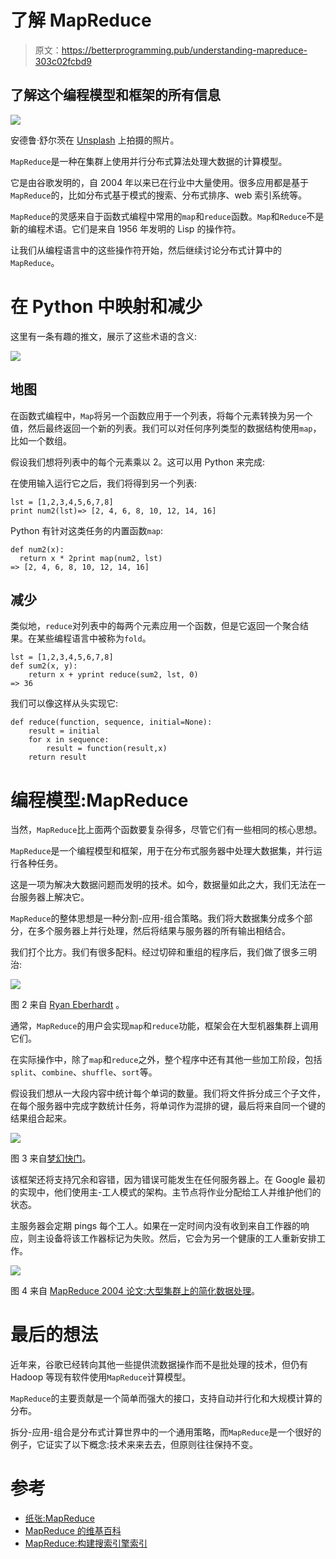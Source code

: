 # 了解 MapReduce

> 原文：<https://betterprogramming.pub/understanding-mapreduce-303c02fcbd9>

## 了解这个编程模型和框架的所有信息

![](img/0afa5941295047c8621f508b2fbbee61.png)

安德鲁·舒尔茨在 [Unsplash](https://unsplash.com/) 上拍摄的照片。

`MapReduce`是一种在集群上使用并行分布式算法处理大数据的计算模型。

它是由谷歌发明的，自 2004 年以来已在行业中大量使用。很多应用都是基于`MapReduce`的，比如分布式基于模式的搜索、分布式排序、web 索引系统等。

`MapReduce`的灵感来自于函数式编程中常用的`map`和`reduce`函数。`Map`和`Reduce`不是新的编程术语。它们是来自 1956 年发明的 Lisp 的操作符。

让我们从编程语言中的这些操作符开始，然后继续讨论分布式计算中的`MapReduce`。

# 在 Python 中映射和减少

这里有一条有趣的推文，展示了这些术语的含义:

![](img/2eaa432de0c9f327e065619ab610a3fe.png)

## 地图

在函数式编程中，`Map`将另一个函数应用于一个列表，将每个元素转换为另一个值，然后最终返回一个新的列表。我们可以对任何序列类型的数据结构使用`map`，比如一个数组。

假设我们想将列表中的每个元素乘以 2。这可以用 Python 来完成:

在使用输入运行它之后，我们将得到另一个列表:

```
lst = [1,2,3,4,5,6,7,8]
print num2(lst)=> [2, 4, 6, 8, 10, 12, 14, 16]
```

Python 有针对这类任务的内置函数`map`:

```
def num2(x):
  return x * 2print map(num2, lst)
=> [2, 4, 6, 8, 10, 12, 14, 16]
```

## 减少

类似地，`reduce`对列表中的每两个元素应用一个函数，但是它返回一个聚合结果。在某些编程语言中被称为`fold`。

```
lst = [1,2,3,4,5,6,7,8]
def sum2(x, y):
    return x + yprint reduce(sum2, lst, 0)
=> 36
```

我们可以像这样从头实现它:

```
def reduce(function, sequence, initial=None):
    result = initial
    for x in sequence:
        result = function(result,x)
    return result
```

# 编程模型:MapReduce

当然，`MapReduce`比上面两个函数要复杂得多，尽管它们有一些相同的核心思想。

`MapReduce`是一个编程模型和框架，用于在分布式服务器中处理大数据集，并行运行各种任务。

这是一项为解决大数据问题而发明的技术。如今，数据量如此之大，我们无法在一台服务器上解决它。

`MapReduce`的整体思想是一种分割-应用-组合策略。我们将大数据集分成多个部分，在多个服务器上并行处理，然后将结果与服务器的所有输出相结合。

我们打个比方。我们有很多配料。经过切碎和重组的程序后，我们做了很多三明治:

![](img/33ae7880a37ccd6f4f781409052e7d09.png)

图 2 来自 [Ryan Eberhardt](https://reberhardt.com/cs110) 。

通常，`MapReduce`的用户会实现`map`和`reduce`功能，框架会在大型机器集群上调用它们。

在实际操作中，除了`map`和`reduce`之外，整个程序中还有其他一些加工阶段，包括`split`、`combine`、`shuffle`、`sort`等。

假设我们想从一大段内容中统计每个单词的数量。我们将文件拆分成三个子文件，在每个服务器中完成字数统计任务，将单词作为混排的键，最后将来自同一个键的结果组合起来。

![](img/628a7464c084fa943969d7ac9bb8a303.png)

图 3 来自[梦幻快门](https://dreamshutter.tistory.com/24)。

该框架还将支持冗余和容错，因为错误可能发生在任何服务器上。在 Google 最初的实现中，他们使用主-工人模式的架构。主节点将作业分配给工人并维护他们的状态。

主服务器会定期 pings 每个工人。如果在一定时间内没有收到来自工作器的响应，则主设备将该工作器标记为失败。然后，它会为另一个健康的工人重新安排工作。

![](img/4fcc7b5baa8f524a899179623cd1a68b.png)

图 4 来自 [MapReduce 2004 论文:大型集群上的简化数据处理](https://pdos.csail.mit.edu/6.824/papers/mapreduce.pdf)。

# 最后的想法

近年来，谷歌已经转向其他一些提供流数据操作而不是批处理的技术，但仍有 Hadoop 等现有软件使用`MapReduce`计算模型。

`MapReduce`的主要贡献是一个简单而强大的接口，支持自动并行化和大规模计算的分布。

拆分-应用-组合是分布式计算世界中的一个通用策略，而`MapReduce`是一个很好的例子，它证实了以下概念:技术来来去去，但原则往往保持不变。

# 参考

*   [纸张:MapReduce](https://pdos.csail.mit.edu/6.824/papers/mapreduce.pdf)
*   [MapReduce 的维基百科](https://en.wikipedia.org/wiki/MapReduce)
*   [MapReduce:构建搜索引擎索引](https://reberhardt.com/cs110/summer-2018/lecture-notes/lecture-14/)